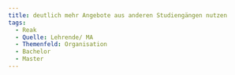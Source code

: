 ```yaml
---
title: deutlich mehr Angebote aus anderen Studiengängen nutzen
tags:
  - Reak
  - Quelle: Lehrende/ MA
  - Themenfeld: Organisation
  - Bachelor
  - Master
---
```

